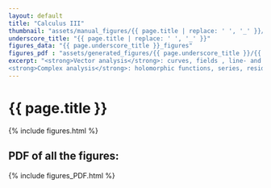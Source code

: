 ```yaml
---
layout: default
title: "Calculus III"
thumbnail: "assets/manual_figures/{{ page.title | replace: ' ', '_' }}/thumbnail.png"
underscore_title: "{{ page.title | replace: ' ', '_' }}"
figures_data: "{{ page.underscore_title }}_figures"
figures_pdf : "assets/generated_figures/{{ page.underscore_title }}/{{ page.underscore_title }}.pdf"
excerpt: "<strong>Vector analysis</strong>: curves, fields , line- and surface integrals... <br>
<strong>Complex analysis</strong>: holomorphic functions, series, residue theorem..."  
---
```

<h1>{{ page.title }}</h1>

{% include figures.html %}

<h2>PDF of all the figures:</h2>

{% include figures_PDF.html %}


